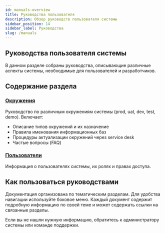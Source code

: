 ```yaml
---
id: manuals-overview
title: Руководства пользователя
description: Обзор руководств пользователя системы
sidebar_position: 14
sidebar_label: Руководства
slug: /manuals
---
```


## Руководства пользователя системы

В данном разделе собраны руководства, описывающие различные аспекты системы, необходимые для пользователей и разработчиков.

## Содержание раздела

### [Окружения](environments.md)

Руководство по различным окружениям системы (prod, uat, dev, test, demo). Включает:

- Описание типов окружений и их назначение
- Правила именования информационных баз
- Процедуры актуализации окружений через service desk
- Частые вопросы (FAQ)

### [Пользователи](users.md)

Информация о пользователях системы, их ролях и правах доступа.

## Как пользоваться руководствами

Документация организована по тематическим разделам. Для удобства навигации используйте боковое меню. Каждый документ содержит подробную информацию по своей теме и может содержать ссылки на связанные разделы.

Если вы не нашли нужную информацию, обратитесь к администратору системы или команде поддержки.

